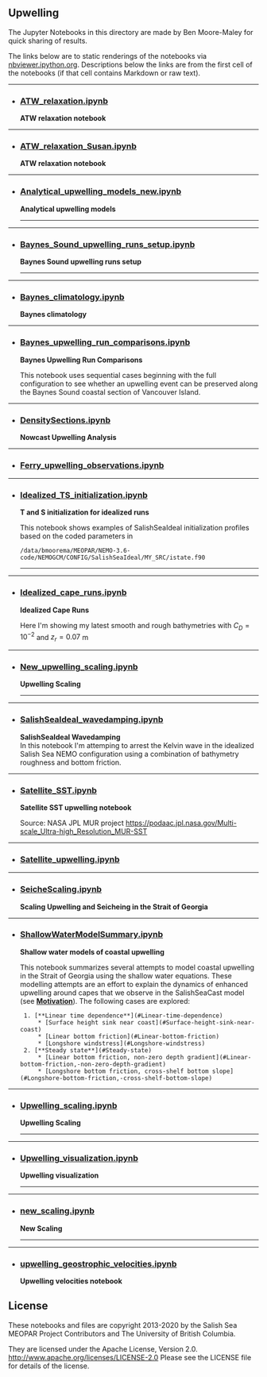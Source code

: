 ## Upwelling

The Jupyter Notebooks in this directory are made by Ben
Moore-Maley for quick sharing of results.

The links below are to static renderings of the notebooks via
[nbviewer.ipython.org](http://nbviewer.ipython.org/).
Descriptions below the links are from the first cell of the notebooks
(if that cell contains Markdown or raw text).

***
* ### [ATW_relaxation.ipynb](http://nbviewer.ipython.org/urls/github.com/SalishSeaCast/analysis-ben/blob/master/notebooks/Upwelling/ATW_relaxation.ipynb)  
    
    **ATW relaxation notebook**  

***
* ### [ATW_relaxation_Susan.ipynb](http://nbviewer.ipython.org/urls/github.com/SalishSeaCast/analysis-ben/blob/master/notebooks/Upwelling/ATW_relaxation_Susan.ipynb)  
    
    **ATW relaxation notebook**  

***
* ### [Analytical_upwelling_models_new.ipynb](http://nbviewer.ipython.org/urls/github.com/SalishSeaCast/analysis-ben/blob/master/notebooks/Upwelling/Analytical_upwelling_models_new.ipynb)  
    
    **Analytical upwelling models**  
      
    ***  

***
* ### [Baynes_Sound_upwelling_runs_setup.ipynb](http://nbviewer.ipython.org/urls/github.com/SalishSeaCast/analysis-ben/blob/master/notebooks/Upwelling/Baynes_Sound_upwelling_runs_setup.ipynb)  
    
    **Baynes Sound upwelling runs setup**  
      
    ***  

***
* ### [Baynes_climatology.ipynb](http://nbviewer.ipython.org/urls/github.com/SalishSeaCast/analysis-ben/blob/master/notebooks/Upwelling/Baynes_climatology.ipynb)  
    
    **Baynes climatology**  

***
* ### [Baynes_upwelling_run_comparisons.ipynb](http://nbviewer.ipython.org/urls/github.com/SalishSeaCast/analysis-ben/blob/master/notebooks/Upwelling/Baynes_upwelling_run_comparisons.ipynb)  
    
    **Baynes Upwelling Run Comparisons**  
      
    This notebook uses sequential cases beginning with the full configuration to see whether an upwelling event can be preserved along the Baynes Sound coastal section of Vancouver Island.  

***
* ### [DensitySections.ipynb](http://nbviewer.ipython.org/urls/github.com/SalishSeaCast/analysis-ben/blob/master/notebooks/Upwelling/DensitySections.ipynb)  
    
    **Nowcast Upwelling Analysis**  

***
* ### [Ferry_upwelling_observations.ipynb](http://nbviewer.ipython.org/urls/github.com/SalishSeaCast/analysis-ben/blob/master/notebooks/Upwelling/Ferry_upwelling_observations.ipynb)  
    
***
* ### [Idealized_TS_initialization.ipynb](http://nbviewer.ipython.org/urls/github.com/SalishSeaCast/analysis-ben/blob/master/notebooks/Upwelling/Idealized_TS_initialization.ipynb)  
    
    **T and S initialization for idealized runs**  
      
    This notebook shows examples of SalishSeaIdeal initialization profiles based on the coded parameters in  
      
    `/data/bmoorema/MEOPAR/NEMO-3.6-code/NEMOGCM/CONFIG/SalishSeaIdeal/MY_SRC/istate.f90`  
      
    ***  

***
* ### [Idealized_cape_runs.ipynb](http://nbviewer.ipython.org/urls/github.com/SalishSeaCast/analysis-ben/blob/master/notebooks/Upwelling/Idealized_cape_runs.ipynb)  
    
    **Idealized Cape Runs**  
      
    Here I'm showing my latest smooth and rough bathymetries with $C_D = 10^{-2}$ and $z_r = 0.07$ m  

***
* ### [New_upwelling_scaling.ipynb](http://nbviewer.ipython.org/urls/github.com/SalishSeaCast/analysis-ben/blob/master/notebooks/Upwelling/New_upwelling_scaling.ipynb)  
    
    **Upwelling Scaling**  
      
    ***  

***
* ### [SalishSeaIdeal_wavedamping.ipynb](http://nbviewer.ipython.org/urls/github.com/SalishSeaCast/analysis-ben/blob/master/notebooks/Upwelling/SalishSeaIdeal_wavedamping.ipynb)  
    
    **SalishSeaIdeal Wavedamping**  
    In this notebook I'm attemping to arrest the Kelvin wave in the idealized Salish Sea NEMO configuration using a combination of bathymetry roughness and bottom friction.  

***
* ### [Satellite_SST.ipynb](http://nbviewer.ipython.org/urls/github.com/SalishSeaCast/analysis-ben/blob/master/notebooks/Upwelling/Satellite_SST.ipynb)  
    
    **Satellite SST upwelling notebook**  
      
    Source: NASA JPL MUR project https://podaac.jpl.nasa.gov/Multi-scale_Ultra-high_Resolution_MUR-SST  

***
* ### [Satellite_upwelling.ipynb](http://nbviewer.ipython.org/urls/github.com/SalishSeaCast/analysis-ben/blob/master/notebooks/Upwelling/Satellite_upwelling.ipynb)  
    
***
* ### [SeicheScaling.ipynb](http://nbviewer.ipython.org/urls/github.com/SalishSeaCast/analysis-ben/blob/master/notebooks/Upwelling/SeicheScaling.ipynb)  
    
    **Scaling Upwelling and Seicheing in the Strait of Georgia**  

***
* ### [ShallowWaterModelSummary.ipynb](http://nbviewer.ipython.org/urls/github.com/SalishSeaCast/analysis-ben/blob/master/notebooks/Upwelling/ShallowWaterModelSummary.ipynb)  
    
    **Shallow water models of coastal upwelling**  
      
    This notebook summarizes several attempts to model coastal upwelling in the Strait of Georgia using the shallow water equations. These modelling attempts are an effort to explain the dynamics of enhanced upwelling around capes that we observe in the SalishSeaCast model (see [**Motivation**](#Motivation)). The following cases are explored:  
      
       1. [**Linear time dependence**](#Linear-time-dependence)  
           * [Surface height sink near coast](#Surface-height-sink-near-coast)  
           * [Linear bottom friction](#Linear-bottom-friction)  
           * [Longshore windstress](#Longshore-windstress)  
       2. [**Steady state**](#Steady-state)  
           * [Linear bottom friction, non-zero depth gradient](#Linear-bottom-friction,-non-zero-depth-gradient)  
           * [Longshore bottom friction, cross-shelf bottom slope](#Longshore-bottom-friction,-cross-shelf-bottom-slope)  

***
* ### [Upwelling_scaling.ipynb](http://nbviewer.ipython.org/urls/github.com/SalishSeaCast/analysis-ben/blob/master/notebooks/Upwelling/Upwelling_scaling.ipynb)  
    
    **Upwelling Scaling**  
      
    ***  

***
* ### [Upwelling_visualization.ipynb](http://nbviewer.ipython.org/urls/github.com/SalishSeaCast/analysis-ben/blob/master/notebooks/Upwelling/Upwelling_visualization.ipynb)  
    
    **Upwelling visualization**  
      
    ***  

***
* ### [new_scaling.ipynb](http://nbviewer.ipython.org/urls/github.com/SalishSeaCast/analysis-ben/blob/master/notebooks/Upwelling/new_scaling.ipynb)  
    
    **New Scaling**  
      
    ***  

***
* ### [upwelling_geostrophic_velocities.ipynb](http://nbviewer.ipython.org/urls/github.com/SalishSeaCast/analysis-ben/blob/master/notebooks/Upwelling/upwelling_geostrophic_velocities.ipynb)  
    
    **Upwelling velocities notebook**  


## License

These notebooks and files are copyright 2013-2020
by the Salish Sea MEOPAR Project Contributors
and The University of British Columbia.

They are licensed under the Apache License, Version 2.0.
http://www.apache.org/licenses/LICENSE-2.0
Please see the LICENSE file for details of the license.
